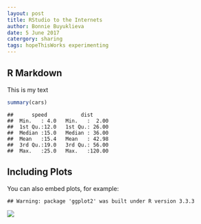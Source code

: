 ```yaml
---
layout: post
title: RStudio to the Internets
author: Bonnie Buyuklieva
date: 5 June 2017
catergory: sharing
tags: hopeThisWorks experimenting
---
```



R Markdown
----------

This is my text

``` r
summary(cars)
```

    ##      speed           dist       
    ##  Min.   : 4.0   Min.   :  2.00  
    ##  1st Qu.:12.0   1st Qu.: 26.00  
    ##  Median :15.0   Median : 36.00  
    ##  Mean   :15.4   Mean   : 42.98  
    ##  3rd Qu.:19.0   3rd Qu.: 56.00  
    ##  Max.   :25.0   Max.   :120.00

Including Plots
---------------

You can also embed plots, for example:

    ## Warning: package 'ggplot2' was built under R version 3.3.3

![](Test_files/figure-markdown_github/pressure-1.png)
